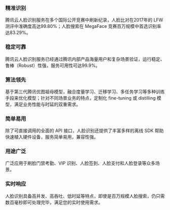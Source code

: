 ### 精准识别 
腾讯云人脸识别服务在多个国际公开竞赛中刷新纪录，人脸比对在2017年的 LFW 测评中准确度高达99.80%；人脸搜索在 MegaFace 竞赛百万规模中首选识别率达83.29%。

### 稳定可靠
腾讯云人脸识别服务已经通过腾讯内部产品海量用户和复杂场景验证，运行稳定、鲁棒（Robust）性强，服务可用性可达99.9%。

### 算法领先
基于第三代腾讯优图祖母模型，融合度量学习、迁移学习、多任务学习等多种训练手段来优化模型；针对不同场景业务的特点，定制化 fine-tuning 或 distilling 模型，满足业务性能与时延的双重需求。 

### 简单易用 
除了可直接调用的全面的 API 接口，人脸识别还提供了丰富多样的离线 SDK 帮助快速植入硬件设备，服务简单易用，兼容性强。   

### 用途广泛 
广泛应用于刷脸门禁考勤、VIP 识别、人脸签到、人脸支付和人脸登录等众多场景。

### 实时响应
人脸识别具备高并发、高吞吐、低时延等特点，即使是百万规模人脸搜索，仍只需数百毫秒即可处理完毕，满足您的实时使用需求。
